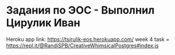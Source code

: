 # Задания по ЭОС - Выполнил Цирулик Иван
Heroku app link: https://tsirulik-eos.herokuapp.com/
week 4 task = https://repl.it/@RandiSPB/CreativeWhimsicalPostgres#index.js
